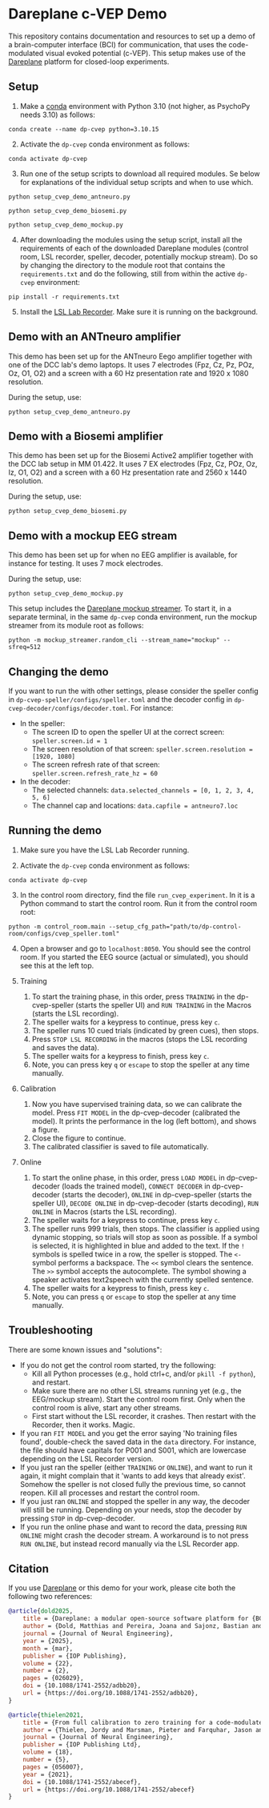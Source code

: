 # Dareplane c-VEP Demo

This repository contains documentation and resources to set up a demo of a brain-computer interface (BCI) for communication, that uses the code-modulated visual evoked potential (c-VEP). This setup makes use of the [Dareplane](https://bsdlab.github.io/Dareplane/main.html) platform for closed-loop experiments.

## Setup

1. Make a [conda](https://www.anaconda.com/download) environment with Python 3.10 (not higher, as PsychoPy needs 3.10) as follows:

```
conda create --name dp-cvep python=3.10.15
```

2. Activate the `dp-cvep` conda environment as follows:

```
conda activate dp-cvep
```

3. Run one of the setup scripts to download all required modules. Se below for explanations of the individual setup scripts and when to use which.

```
python setup_cvep_demo_antneuro.py
```
```
python setup_cvep_demo_biosemi.py
```
```
python setup_cvep_demo_mockup.py
```

4. After downloading the modules using the setup script, install all the requirements of each of the downloaded Dareplane modules (control room, LSL recorder, speller, decoder, potentially mockup stream). Do so by changing the directory to the module root that contains the `requirements.txt` and do the following, still from within the active `dp-cvep` environment:

```
pip install -r requirements.txt
```

5. Install the [LSL Lab Recorder](https://github.com/labstreaminglayer/App-LabRecorder). Make sure it is running on the background.

## Demo with an ANTneuro amplifier

This demo has been set up for the ANTneuro Eego amplifier together with one of the DCC lab's demo laptops. It uses 7 electrodes (Fpz, Cz, Pz, POz, Oz, O1, O2) and a screen with a 60 Hz presentation rate and 1920 x 1080 resolution.

During the setup, use:

```
python setup_cvep_demo_antneuro.py
```

## Demo with a Biosemi amplifier

This demo has been set up for the Biosemi Active2 amplifier together with the DCC lab setup in MM 01.422. It uses 7 EX electrodes (Fpz, Cz, POz, Oz, Iz, O1, O2) and a screen with a 60 Hz presentation rate and 2560 x 1440 resolution.

During the setup, use:

```
python setup_cvep_demo_biosemi.py
```

## Demo with a mockup EEG stream

This demo has been set up for when no EEG amplifier is available, for instance for testing. It uses 7 mock electrodes.

During the setup, use:

```
python setup_cvep_demo_mockup.py
```

This setup includes the [Dareplane mockup streamer](https://github.com/bsdlab/dp-mockup-streamer). To start it, in a separate terminal, in the same `dp-cvep` conda environment, run the mockup streamer from its module root as follows:

```
python -m mockup_streamer.random_cli --stream_name="mockup" --sfreq=512
```

## Changing the demo

If you want to run the with other settings, please consider the speller config in `dp-cvep-speller/configs/speller.toml` and the decoder config in `dp-cvep-decoder/configs/decoder.toml`. For instance:
- In the speller:
  - The screen ID to open the speller UI at the correct screen: `speller.screen.id = 1`
  - The screen resolution of that screen: `speller.screen.resolution = [1920, 1080]`
  - The screen refresh rate of that screen: `speller.screen.refresh_rate_hz = 60`
- In the decoder:
  - The selected channels: `data.selected_channels = [0, 1, 2, 3, 4, 5, 6]`
  - The channel cap and locations: `data.capfile = antneuro7.loc`

## Running the demo

1. Make sure you have the LSL Lab Recorder running.

2. Activate the `dp-cvep` conda environment as follows:

```
conda activate dp-cvep
```

3. In the control room directory, find the file `run_cvep_experiment`. In it is a Python command to start the control room. Run it from the control room root:

```
python -m control_room.main --setup_cfg_path="path/to/dp-control-room/configs/cvep_speller.toml"
```

4. Open a browser and go to `localhost:8050`. You should see the control room. If you started the EEG source (actual or simulated), you should see this at the left top.

5. Training 
   1. To start the training phase, in this order, press `TRAINING` in the dp-cvep-speller (starts the speller UI) and `RUN TRAINING` in the Macros (starts the LSL recording). 
   2. The speller waits for a keypress to continue, press key `c`.
   3. The speller runs 10 cued trials (indicated by green cues), then stops. 
   4. Press `STOP LSL RECORDING` in the macros (stops the LSL recording and saves the data). 
   5. The speller waits for a keypress to finish, press key `c`. 
   6. Note, you can press key `q` or `escape` to stop the speller at any time manually.

5. Calibration
   1. Now you have supervised training data, so we can calibrate the model. Press `FIT MODEL` in the dp-cvep-decoder (calibrated the model). It prints the performance in the log (left bottom), and shows a figure. 
   2. Close the figure to continue. 
   3. The calibrated classifier is saved to file automatically. 
 
6. Online
   1. To start the online phase, in this order, press `LOAD MODEL` in dp-cvep-decoder (loads the trained model), `CONNECT DECODER` in dp-cvep-decoder (starts the decoder), `ONLINE` in dp-cvep-speller (starts the speller UI), `DECODE ONLINE` in dp-cvep-decoder (starts decoding), `RUN ONLINE` in Macros (starts the LSL recording). 
   2. The speller waits for a keypress to continue, press key `c`. 
   3. The speller runs 999 trials, then stops. The classifier is applied using dynamic stopping, so trials will stop as soon as possible. If a symbol is selected, it is highlighted in blue and added to the text. If the `!` symbols is spelled twice in a row, the speller is stopped. The `<-` symbol performs a backspace. The `<<` symbol clears the sentence. The `>>` symbol accepts the autocomplete. The symbol showing a speaker activates text2speech with the currently spelled sentence. 
   4. The speller waits for a keypress to finish, press key `c`.
   5. Note, you can press `q` or `escape` to stop the speller at any time manually. 

## Troubleshooting

There are some known issues and "solutions": 
- If you do not get the control room started, try the following: 
  - Kill all Python processes (e.g., hold ctrl+c, and/or `pkill -f python`), and restart.
  - Make sure there are no other LSL streams running yet (e.g., the EEG/mockup stream). Start the control room first. Only when the control room is alive, start any other streams.
  - First start without the LSL recorder, it crashes. Then restart with the Recorder, then it works. Magic.
- If you ran `FIT MODEL` and you get the error saying 'No training files found', double-check the saved data in the `data` directory. For instance, the file should have capitals for P001 and S001, which are lowercase depending on the LSL Recorder version.
- If you just ran the speller (either `TRAINING` or `ONLINE`), and want to run it again, it might complain that it 'wants to add keys that already exist'. Somehow the speller is not closed fully the previous time, so cannot reopen. Kill all processes and restart the control room. 
- If you just ran `ONLINE` and stopped the speller in any way, the decoder will still be running. Depending on your needs, stop the decoder by pressing `STOP` in dp-cvep-decoder.
- If you run the online phase and want to record the data, pressing `RUN ONLINE` might crash the decoder stream. A workaround is to not press `RUN ONLINE`, but instead record manually via the LSL Recorder app.

## Citation

If you use [Dareplane](https://bsdlab.github.io/Dareplane/main.html) or this demo for your work, please cite both the following two references:
```bibtex
@article{dold2025,
    title = {Dareplane: a modular open-source software platform for {BCI} research with application in closed-loop deep brain stimulation},
    author = {Dold, Matthias and Pereira, Joana and Sajonz, Bastian and Coenen, Volker A and Thielen, Jordy and Janssen, Marcus L F and Tangermann, Michael},
    journal = {Journal of Neural Engineering},
    year = {2025},
    month = {mar},
    publisher = {IOP Publishing},
    volume = {22},
    number = {2},
    pages = {026029},
    doi = {10.1088/1741-2552/adbb20},
    url = {https://doi.org/10.1088/1741-2552/adbb20},
}
```
```bibtex
@article{thielen2021,
    title = {From full calibration to zero training for a code-modulated visual evoked potentials for brain--computer interface},
    author = {Thielen, Jordy and Marsman, Pieter and Farquhar, Jason and Desain, Peter},
    journal = {Journal of Neural Engineering},
    publisher = {IOP Publishing Ltd},
    volume = {18},
    number = {5},
    pages = {056007},
    year = {2021},
    doi = {10.1088/1741-2552/abecef},
    url = {https://doi.org/10.1088/1741-2552/abecef}
}
```
